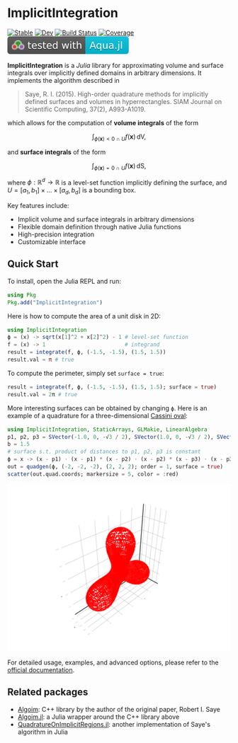 # ImplicitIntegration

[![Stable](https://img.shields.io/badge/docs-stable-blue.svg)](https://maltezfaria.github.io/ImplicitIntegration.jl/stable/)
[![Dev](https://img.shields.io/badge/docs-dev-blue.svg)](https://maltezfaria.github.io/ImplicitIntegration.jl/dev/)
[![Build Status](https://github.com/maltezfaria/ImplicitIntegration.jl/actions/workflows/CI.yml/badge.svg?branch=main)](https://github.com/maltezfaria/ImplicitIntegration.jl/actions/workflows/CI.yml?query=branch%3Amain)
[![Coverage](https://codecov.io/gh/maltezfaria/ImplicitIntegration.jl/branch/main/graph/badge.svg)](https://codecov.io/gh/maltezfaria/ImplicitIntegration.jl)
[![Aqua](https://raw.githubusercontent.com/JuliaTesting/Aqua.jl/master/badge.svg)](https://github.com/JuliaTesting/Aqua.jl)

**ImplicitIntegration** is a *Julia* library for approximating volume and surface integrals
over implicitly defined domains in arbitrary dimensions. It implements the algorithm
described in

> Saye, R. I. (2015). High-order quadrature methods for implicitly defined surfaces and
> volumes in hyperrectangles. SIAM Journal on Scientific Computing, 37(2), A993-A1019.

which allows for the computation of **volume integrals** of the form

```math
    \int_{\phi(\boldsymbol{x}) < 0 \ \cap \ U}  f(\boldsymbol{x}) \, \mathrm{dV},
```

and **surface integrals** of the form

```math
    \int_{\phi(\boldsymbol{x}) = 0 \ \cap \ U}  f(\boldsymbol{x}) \, \mathrm{dS},
```

where $\phi : \mathbb{R}^d \to \mathbb{R}$ is a level-set function implicitly defining the
surface, and $U = [a_1, b_1] \times \ldots \times [a_d, b_d]$ is a bounding
box.

Key features include:

- Implicit volume and surface integrals in arbitrary dimensions
- Flexible domain definition through native Julia functions
- High-precision integration
- Customizable interface

## Quick Start

To install, open the Julia REPL and run:

```julia
using Pkg
Pkg.add("ImplicitIntegration")
```

Here is how to compute the area of a unit disk in 2D:

```julia
using ImplicitIntegration
ϕ = (x) -> sqrt(x[1]^2 + x[2]^2) - 1 # level-set function
f = (x) -> 1                         # integrand
result = integrate(f, ϕ, (-1.5, -1.5), (1.5, 1.5))
result.val ≈ π # true
```

To compute the perimeter, simply set `surface = true`:

```julia
result = integrate(f, ϕ, (-1.5, -1.5), (1.5, 1.5); surface = true)
result.val ≈ 2π # true
```

More interesting surfaces can be obtained by changing `ϕ`. Here is an example of a
quadrature for a three-dimensional [Cassini
oval](https://en.wikipedia.org/wiki/Cassini_oval):

```julia
using ImplicitIntegration, StaticArrays, GLMakie, LinearAlgebra
p1, p2, p3 = SVector(-1.0, 0, -√3 / 2), SVector(1.0, 0, -√3 / 2), SVector(0, 0, √3 / 2)
b = 1.5
# surface s.t. product of distances to p1, p2, p3 is constant
ϕ = x -> (x - p1) ⋅ (x - p1) * (x - p2) ⋅ (x - p2) * (x - p3) ⋅ (x - p3) - b^2 
out = quadgen(ϕ, (-2, -2, -2), (2, 2, 2); order = 1, surface = true)
scatter(out.quad.coords; markersize = 5, color = :red)
```

![trifoil](trifoil.png)

For detailed usage, examples, and advanced options, please refer to the [official
documentation](https://maltezfaria.github.io/ImplicitIntegration.jl/dev/).

## Related packages

- [Algoim](https://algoim.github.io): C++ library by the author of the original paper, Robert I. Saye
- [Algoim.jl](https://github.com/ericneiva/Algoim.jl): a Julia wrapper around the C++
  library above
- [QuadratureOnImplicitRegions.jl](https://github.com/HMegh/QuadratureOnImplicitRegions.jl):
  another implementation of Saye's algorithm in Julia
